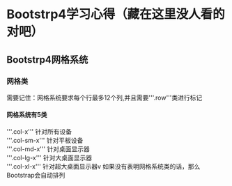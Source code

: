 # Bootstrp4学习心得（藏在这里没人看的对吧）

## Bootstrp4网格系统
### 网格类
需要记住：网格系统要求每个行最多12个列,并且需要'''.row'''类进行标记<br>
#### 网格系统有5类
'''.col-x'''    针对所有设备<br>
'''.col-sm-x'''    针对平板设备<br>
'''.col-md-x'''    针对桌面显示器<br>
'''.col-lg-x'''    针对大桌面显示器<br>
'''.col-xl-x'''    针对超大桌面显示器v
如果没有表明网格系统类的话，那么Bootstrap会自动排列<br>


